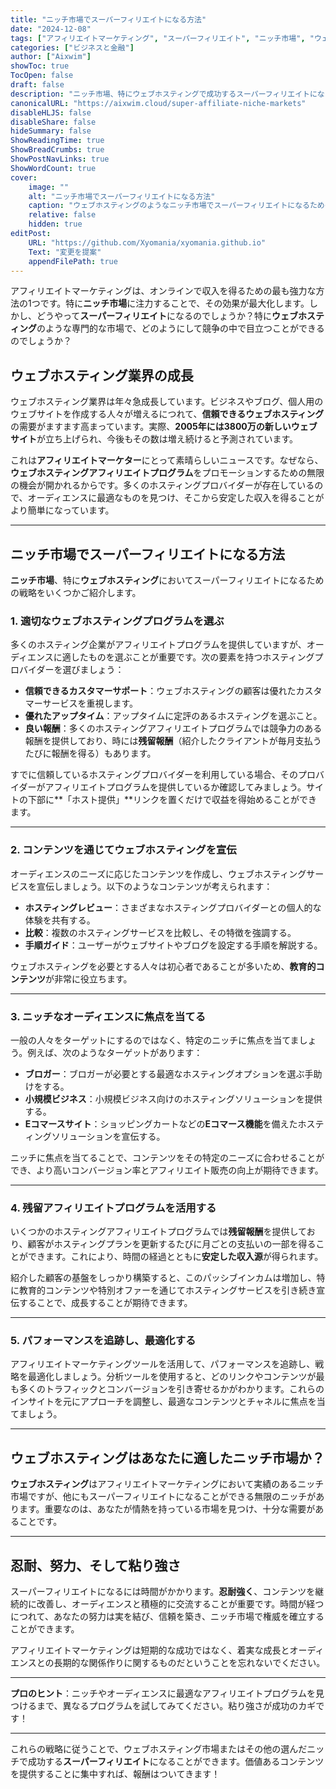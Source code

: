 ```yaml
---
title: "ニッチ市場でスーパーフィリエイトになる方法"
date: "2024-12-08"
tags: ["アフィリエイトマーケティング", "スーパーフィリエイト", "ニッチ市場", "ウェブホスティング", "アフィリエイトプログラム"]
categories: ["ビジネスと金融"]
author: ["Aixwim"]
showToc: true
TocOpen: false
draft: false
description: "ニッチ市場、特にウェブホスティングで成功するスーパーフィリエイトになる方法を学び、利益を上げるためのアフィリエイトプログラムの選び方と安定した収入を得るための主要な戦略を紹介します。"
canonicalURL: "https://aixwim.cloud/super-affiliate-niche-markets"
disableHLJS: false
disableShare: false
hideSummary: false
ShowReadingTime: true
ShowBreadCrumbs: true
ShowPostNavLinks: true
ShowWordCount: true
cover:
    image: ""
    alt: "ニッチ市場でスーパーフィリエイトになる方法"
    caption: "ウェブホスティングのようなニッチ市場でスーパーフィリエイトになるための主要な戦略"
    relative: false
    hidden: true
editPost:
    URL: "https://github.com/Xyomania/xyomania.github.io"
    Text: "変更を提案"
    appendFilePath: true
---
```


アフィリエイトマーケティングは、オンラインで収入を得るための最も強力な方法の1つです。特に**ニッチ市場**に注力することで、その効果が最大化します。しかし、どうやって**スーパーフィリエイト**になるのでしょうか？特に**ウェブホスティング**のような専門的な市場で、どのようにして競争の中で目立つことができるのでしょうか？

<!--more-->

## ウェブホスティング業界の成長

ウェブホスティング業界は年々急成長しています。ビジネスやブログ、個人用のウェブサイトを作成する人々が増えるにつれて、**信頼できるウェブホスティング**の需要がますます高まっています。実際、**2005年には3800万の新しいウェブサイト**が立ち上げられ、今後もその数は増え続けると予測されています。

これは**アフィリエイトマーケター**にとって素晴らしいニュースです。なぜなら、**ウェブホスティングアフィリエイトプログラム**をプロモーションするための無限の機会が開かれるからです。多くのホスティングプロバイダーが存在しているので、オーディエンスに最適なものを見つけ、そこから安定した収入を得ることがより簡単になっています。

---

## ニッチ市場でスーパーフィリエイトになる方法

**ニッチ市場**、特に**ウェブホスティング**においてスーパーフィリエイトになるための戦略をいくつかご紹介します。

### 1. **適切なウェブホスティングプログラムを選ぶ**

多くのホスティング企業がアフィリエイトプログラムを提供していますが、オーディエンスに適したものを選ぶことが重要です。次の要素を持つホスティングプロバイダーを選びましょう：

- **信頼できるカスタマーサポート**：ウェブホスティングの顧客は優れたカスタマーサービスを重視します。
- **優れたアップタイム**：アップタイムに定評のあるホスティングを選ぶこと。
- **良い報酬**：多くのホスティングアフィリエイトプログラムでは競争力のある報酬を提供しており、時には**残留報酬**（紹介したクライアントが毎月支払うたびに報酬を得る）もあります。

すでに信頼しているホスティングプロバイダーを利用している場合、そのプロバイダーがアフィリエイトプログラムを提供しているか確認してみましょう。サイトの下部に**「ホスト提供」**リンクを置くだけで収益を得始めることができます。

---

### 2. **コンテンツを通じてウェブホスティングを宣伝**

オーディエンスのニーズに応じたコンテンツを作成し、ウェブホスティングサービスを宣伝しましょう。以下のようなコンテンツが考えられます：

- **ホスティングレビュー**：さまざまなホスティングプロバイダーとの個人的な体験を共有する。
- **比較**：複数のホスティングサービスを比較し、その特徴を強調する。
- **手順ガイド**：ユーザーがウェブサイトやブログを設定する手順を解説する。

ウェブホスティングを必要とする人々は初心者であることが多いため、**教育的コンテンツ**が非常に役立ちます。

---

### 3. **ニッチなオーディエンスに焦点を当てる**

一般の人々をターゲットにするのではなく、特定のニッチに焦点を当てましょう。例えば、次のようなターゲットがあります：

- **ブロガー**：ブロガーが必要とする最適なホスティングオプションを選ぶ手助けをする。
- **小規模ビジネス**：小規模ビジネス向けのホスティングソリューションを提供する。
- **Eコマースサイト**：ショッピングカートなどの**Eコマース機能**を備えたホスティングソリューションを宣伝する。

ニッチに焦点を当てることで、コンテンツをその特定のニーズに合わせることができ、より高いコンバージョン率とアフィリエイト販売の向上が期待できます。

---

### 4. **残留アフィリエイトプログラムを活用する**

いくつかのホスティングアフィリエイトプログラムでは**残留報酬**を提供しており、顧客がホスティングプランを更新するたびに月ごとの支払いの一部を得ることができます。これにより、時間の経過とともに**安定した収入源**が得られます。

紹介した顧客の基盤をしっかり構築すると、このパッシブインカムは増加し、特に教育的コンテンツや特別オファーを通じてホスティングサービスを引き続き宣伝することで、成長することが期待できます。

---

### 5. **パフォーマンスを追跡し、最適化する**

アフィリエイトマーケティングツールを活用して、パフォーマンスを追跡し、戦略を最適化しましょう。分析ツールを使用すると、どのリンクやコンテンツが最も多くのトラフィックとコンバージョンを引き寄せるかがわかります。これらのインサイトを元にアプローチを調整し、最適なコンテンツとチャネルに焦点を当てましょう。

---

## ウェブホスティングはあなたに適したニッチ市場か？

**ウェブホスティング**はアフィリエイトマーケティングにおいて実績のあるニッチ市場ですが、他にもスーパーフィリエイトになることができる無限のニッチがあります。重要なのは、あなたが情熱を持っている市場を見つけ、十分な需要があることです。

---

## 忍耐、努力、そして粘り強さ

スーパーフィリエイトになるには時間がかかります。**忍耐強く**、コンテンツを継続的に改善し、オーディエンスと積極的に交流することが重要です。時間が経つにつれて、あなたの努力は実を結び、信頼を築き、ニッチ市場で権威を確立することができます。

アフィリエイトマーケティングは短期的な成功ではなく、着実な成長とオーディエンスとの長期的な関係作りに関するものだということを忘れないでください。

---

**プロのヒント**：ニッチやオーディエンスに最適なアフィリエイトプログラムを見つけるまで、異なるプログラムを試してみてください。粘り強さが成功のカギです！

---

これらの戦略に従うことで、ウェブホスティング市場またはその他の選んだニッチで成功する**スーパーフィリエイト**になることができます。価値あるコンテンツを提供することに集中すれば、報酬はついてきます！
